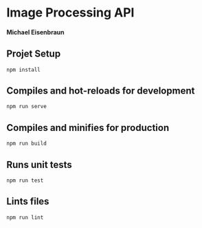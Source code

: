 # Image Processing API
#### Michael Eisenbraun

## Projet Setup
```
npm install
```

## Compiles and hot-reloads for development
```
npm run serve
```

## Compiles and minifies for production
```
npm run build
```

## Runs unit tests
```
npm run test
```

## Lints files
```
npm run lint
```




